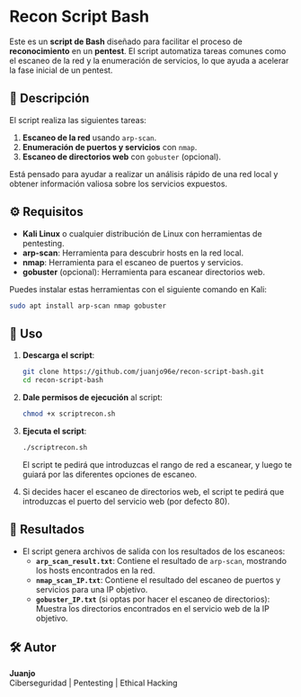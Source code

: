# Recon Script Bash

Este es un **script de Bash** diseñado para facilitar el proceso de **reconocimiento** en un **pentest**. El script automatiza tareas comunes como el escaneo de la red y la enumeración de servicios, lo que ayuda a acelerar la fase inicial de un pentest.

## 🧠 Descripción

El script realiza las siguientes tareas:
1. **Escaneo de la red** usando `arp-scan`.
2. **Enumeración de puertos y servicios** con `nmap`.
3. **Escaneo de directorios web** con `gobuster` (opcional).

Está pensado para ayudar a realizar un análisis rápido de una red local y obtener información valiosa sobre los servicios expuestos.

## ⚙️ Requisitos

- **Kali Linux** o cualquier distribución de Linux con herramientas de pentesting.
- **arp-scan**: Herramienta para descubrir hosts en la red local.
- **nmap**: Herramienta para el escaneo de puertos y servicios.
- **gobuster** (opcional): Herramienta para escanear directorios web.

Puedes instalar estas herramientas con el siguiente comando en Kali:

```bash
sudo apt install arp-scan nmap gobuster
```

## 🚀 Uso

1. **Descarga el script**:
   
   ```bash
   git clone https://github.com/juanjo96e/recon-script-bash.git
   cd recon-script-bash
   ```

2. **Dale permisos de ejecución** al script:

   ```bash
   chmod +x scriptrecon.sh
   ```

3. **Ejecuta el script**:

   ```bash
   ./scriptrecon.sh
   ```

   El script te pedirá que introduzcas el rango de red a escanear, y luego te guiará por las diferentes opciones de escaneo.

4. Si decides hacer el escaneo de directorios web, el script te pedirá que introduzcas el puerto del servicio web (por defecto 80).

## 📝 Resultados

- El script genera archivos de salida con los resultados de los escaneos:
  - **`arp_scan_result.txt`**: Contiene el resultado de `arp-scan`, mostrando los hosts encontrados en la red.
  - **`nmap_scan_IP.txt`**: Contiene el resultado del escaneo de puertos y servicios para una IP objetivo.
  - **`gobuster_IP.txt`** (si optas por hacer el escaneo de directorios): Muestra los directorios encontrados en el servicio web de la IP objetivo.


## 🛠️ Autor

**Juanjo**  
Ciberseguridad | Pentesting | Ethical Hacking
